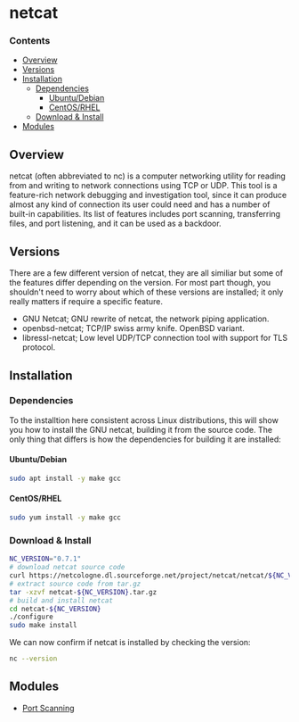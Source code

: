 # netcat
<!--TOC_START-->
### Contents
- [Overview](#overview)
- [Versions](#versions)
- [Installation](#installation)
	- [Dependencies](#dependencies)
		- [Ubuntu/Debian](#ubuntudebian)
		- [CentOS/RHEL](#centosrhel)
	- [Download & Install](#download--install)
- [Modules](#modules)

<!--TOC_END-->
## Overview
netcat (often abbreviated to nc) is a computer networking utility for reading from and writing to network connections using TCP or UDP.
This tool is a feature-rich network debugging and investigation tool, since it can produce almost any kind of connection its user could need and has a number of built-in capabilities.
Its list of features includes port scanning, transferring files, and port listening, and it can be used as a backdoor.
## Versions
There are a few different version of netcat, they are all similiar but some of the features differ depending on the version.
For most part though, you shouldn't need to worry about which of these versions are installed; it only really matters if require a specific feature.
- GNU Netcat; GNU rewrite of netcat, the network piping application.
- openbsd-netcat; TCP/IP swiss army knife. OpenBSD variant.
- libressl-netcat; Low level UDP/TCP connection tool with support for TLS protocol.
## Installation
### Dependencies
To the installtion here consistent across Linux distributions, this will show you how to install the GNU netcat, building it from the source code.
The only thing that differs is how the dependencies for building it are installed:
#### Ubuntu/Debian
```bash
sudo apt install -y make gcc
```
#### CentOS/RHEL
```bash
sudo yum install -y make gcc
```
### Download & Install
```bash
NC_VERSION="0.7.1"
# download netcat source code
curl https://netcologne.dl.sourceforge.net/project/netcat/netcat/${NC_VERSION}/netcat-${NC_VERSION}.tar.gz -o netcat-${NC_VERSION}.tar.gz
# extract source code from tar.gz
tar -xzvf netcat-${NC_VERSION}.tar.gz
# build and install netcat
cd netcat-${NC_VERSION}
./configure
sudo make install
```
We can now confirm if netcat is installed by checking the version:
```bash
nc --version
```
<!--MODULES_START-->
## Modules
- [Port Scanning](./modules/port-scanning)
<!--MODULES_END-->
